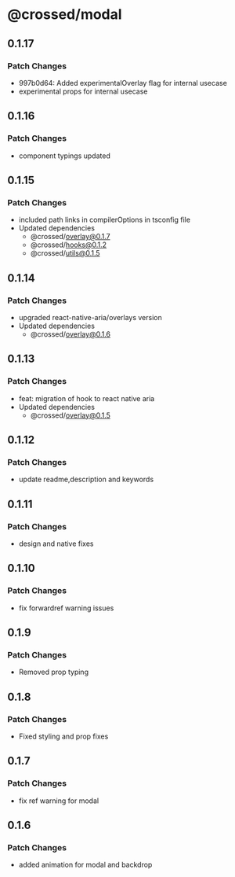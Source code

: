 # @crossed/modal

## 0.1.17

### Patch Changes

- 997b0d64: Added experimentalOverlay flag for internal usecase
- experimental props for internal usecase

## 0.1.16

### Patch Changes

- component typings updated

## 0.1.15

### Patch Changes

- included path links in compilerOptions in tsconfig file
- Updated dependencies
  - @crossed/overlay@0.1.7
  - @crossed/hooks@0.1.2
  - @crossed/utils@0.1.5

## 0.1.14

### Patch Changes

- upgraded react-native-aria/overlays version
- Updated dependencies
  - @crossed/overlay@0.1.6

## 0.1.13

### Patch Changes

- feat: migration of hook to react native aria
- Updated dependencies
  - @crossed/overlay@0.1.5

## 0.1.12

### Patch Changes

- update readme,description and keywords

## 0.1.11

### Patch Changes

- design and native fixes

## 0.1.10

### Patch Changes

- fix forwardref warning issues

## 0.1.9

### Patch Changes

- Removed prop typing

## 0.1.8

### Patch Changes

- Fixed styling and prop fixes

## 0.1.7

### Patch Changes

- fix ref warning for modal

## 0.1.6

### Patch Changes

- added animation for modal and backdrop
